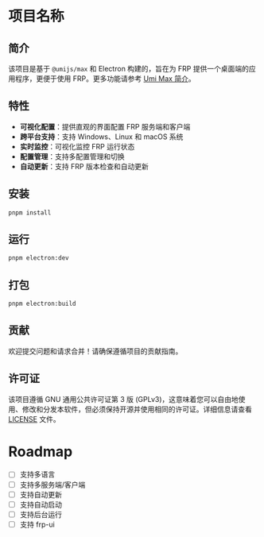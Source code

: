 # 项目名称

## 简介

该项目是基于 `@umijs/max` 和 Electron 构建的，旨在为 FRP 提供一个桌面端的应用程序，更便于使用 FRP。更多功能请参考 [Umi Max 简介](https://umijs.org/docs/max/introduce)。

## 特性

- **可视化配置**：提供直观的界面配置 FRP 服务端和客户端
- **跨平台支持**：支持 Windows、Linux 和 macOS 系统
- **实时监控**：可视化监控 FRP 运行状态
- **配置管理**：支持多配置管理和切换
- **自动更新**：支持 FRP 版本检查和自动更新

## 安装

```bash
pnpm install
```

## 运行

```bash
pnpm electron:dev
```

## 打包

```bash
pnpm electron:build
```

## 贡献

欢迎提交问题和请求合并！请确保遵循项目的贡献指南。

## 许可证

该项目遵循 GNU 通用公共许可证第 3 版 (GPLv3)，这意味着您可以自由地使用、修改和分发本软件，但必须保持开源并使用相同的许可证。详细信息请查看 [LICENSE](LICENSE) 文件。

# Roadmap

- [ ] 支持多语言
- [ ] 支持多服务端/客户端
- [ ] 支持自动更新
- [ ] 支持自动启动
- [ ] 支持后台运行
- [ ] 支持 frp-ui
